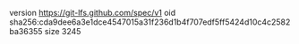 version https://git-lfs.github.com/spec/v1
oid sha256:cda9dee6a3e1dce4547015a31f236d1b4f707edf5ff5424d10c4c2582ba36355
size 3245
